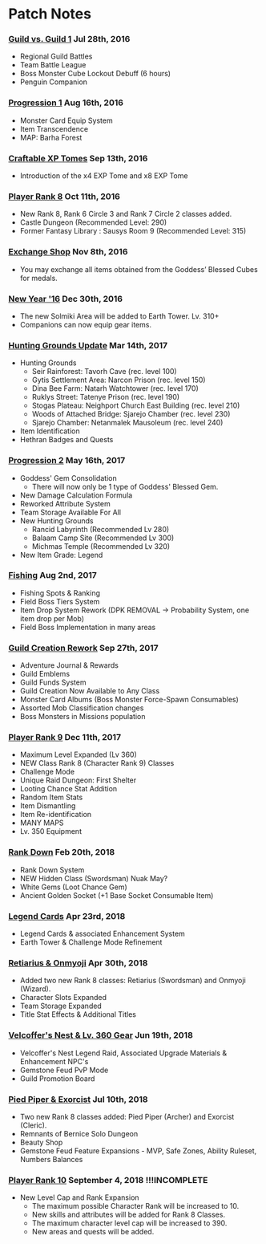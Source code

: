 Patch Notes
=============================================================================

### [Guild vs. Guild 1](https://treeofsavior.com/page/news/view.php?n=551) Jul 28th, 2016
- Regional Guild Battles
- Team Battle League
- Boss Monster Cube Lockout Debuff (6 hours) 
- Penguin Companion

### [Progression 1](https://treeofsavior.com/page/news/view.php?n=603) Aug 16th, 2016
- Monster Card Equip System
- Item Transcendence
- MAP: Barha Forest

### [Craftable XP Tomes](https://treeofsavior.com/page/news/view.php?n=643) Sep 13th, 2016
- Introduction of the x4 EXP Tome and x8 EXP Tome

### [Player Rank 8](https://treeofsavior.com/page/news/view.php?n=677) Oct 11th, 2016
- New Rank 8, Rank 6 Circle 3 and Rank 7 Circle 2 classes added.
- Castle Dungeon (Recommended Level: 290)
- Former Fantasy Library : Sausys Room 9 (Recommended Level: 315)

### [Exchange Shop](https://treeofsavior.com/page/news/view.php?n=720) Nov 8th, 2016
- You may exchange all items obtained from the Goddess’ Blessed Cubes for medals.

### [New Year '16](https://treeofsavior.com/page/news/view.php?n=780) Dec 30th, 2016
- The new Solmiki Area will be added to Earth Tower. Lv. 310+
- Companions can now equip gear items.

### [Hunting Grounds Update](https://treeofsavior.com/page/news/view.php?n=874) Mar 14th, 2017
- Hunting Grounds
    * Seir Rainforest: Tavorh Cave (rec. level 100)
    * Gytis Settlement Area: Narcon Prison (rec. level 150)
    * Dina Bee Farm: Natarh Watchtower (rec. level 170)
  * Ruklys Street: Tatenye Prison (rec. level 190)
  * Stogas Plateau: Neighport Church East Building (rec. level 210)
  * Woods of Attached Bridge: Sjarejo Chamber (rec. level 230)
  * Sjarejo Chamber: Netanmalek Mausoleum (rec. level 240)
- Item Identification
- Hethran Badges and Quests

### [Progression 2](https://treeofsavior.com/page/news/view.php?n=975) May 16th, 2017
- Goddess' Gem Consolidation
    * There will now only be 1 type of Goddess' Blessed Gem.
- New Damage Calculation Formula
- Reworked Attribute System
- Team Storage Available For All
- New Hunting Grounds
  * Rancid Labyrinth (Recommended Lv 280)
  * Balaam Camp Site (Recommended Lv 300)
  * Michmas Temple (Recommended Lv 320)
- New Item Grade: Legend

### [Fishing](https://treeofsavior.com/page/news/view.php?n=1057) Aug 2nd, 2017
- Fishing Spots & Ranking
- Field Boss Tiers System
- Item Drop System Rework (DPK REMOVAL -> Probability System, one item drop per Mob) 
- Field Boss Implementation in many areas

### [Guild Creation Rework](https://treeofsavior.com/page/news/view.php?n=1112) Sep 27th, 2017
- Adventure Journal & Rewards
- Guild Emblems
- Guild Funds System
- Guild Creation Now Available to Any Class
- Monster Card Albums (Boss Monster Force-Spawn Consumables)
- Assorted Mob Classification changes
- Boss Monsters in Missions population

### [Player Rank 9](https://treeofsavior.com/page/news/view.php?n=1187) Dec 11th, 2017
- Maximum Level Expanded (Lv 360)
- NEW Class Rank 8 (Character Rank 9) Classes
- Challenge Mode
- Unique Raid Dungeon: First Shelter
- Looting Chance Stat Addition
- Random Item Stats
- Item Dismantling
- Item Re-identification
- MANY MAPS
- Lv. 350 Equipment

### [Rank Down](https://treeofsavior.com/page/news/view.php?n=1187) Feb 20th, 2018
- Rank Down System
- NEW Hidden Class (Swordsman) Nuak May?
- White Gems (Loot Chance Gem)
- Ancient Golden Socket (+1 Base Socket Consumable Item)

### [Legend Cards](https://treeofsavior.com/page/news/view.php?n=1305) Apr 23rd, 2018
- Legend Cards & associated Enhancement System
- Earth Tower & Challenge Mode Refinement

### [Retiarius & Onmyoji](https://treeofsavior.com/page/news/view.php?n=1336) Apr 30th, 2018
- Added two new Rank 8 classes: Retiarius (Swordsman) and Onmyoji (Wizard).
- Character Slots Expanded
- Team Storage Expanded
- Title Stat Effects & Additional Titles

### [Velcoffer's Nest & Lv. 360 Gear](https://treeofsavior.com/page/news/view.php?n=1371) Jun 19th, 2018
- Velcoffer's Nest Legend Raid, Associated Upgrade Materials & Enhancement NPC's
- Gemstone Feud PvP Mode
- Guild Promotion Board

### [Pied Piper & Exorcist](https://treeofsavior.com/page/news/view.php?n=1421) Jul 10th, 2018
-  Two new Rank 8 classes added: Pied Piper (Archer) and Exorcist (Cleric).
- Remnants of Bernice Solo Dungeon
- Beauty Shop
- Gemstone Feud Feature Expansions - MVP, Safe Zones, Ability Ruleset, Numbers Balances

### [Player Rank 10](https://treeofsavior.com/page/news/view.php?n=1471) September 4, 2018 !!!INCOMPLETE
- New Level Cap and Rank Expansion
  - The maximum possible Character Rank will be increased to 10.
  - New skills and attributes will be added for Rank 8 Classes.
  - The maximum character level cap will be increased to 390.
  - New areas and quests will be added.
